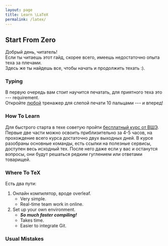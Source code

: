 ```yaml
---
layout: page
title: Learn \LaTeX
permalink: /latex/
---
```


## Start From Zero
Добрый день, читатель!  
Если ты читаешь этот гайд, скорее всего, имеешь недостаточно опыта теха за плечами.  
Здесь же ты найдешь все, чтобы начать и продолжить техать :).  

### Typing
В первую очередь вам стоит научится печатать, для приятного теха это --- requirement.  
Откройте [любой](https://www.ratatype.com) тренажер для слепой печати 10 пальцами --- и вперед!  

### How To Learn
Для быстрого старта в техе советую пройти [бесплатный курс от ВШЭ](https://www.coursera.org/learn/latex). Первые две части
можно освоить приблизительно за 4-5 часов, на прохождение всего курса достаточно двух
выходных дней. В курсе разобраны основные команды, есть ссылки на полезные сервисы,
доступен весь исходный тех. После него даже если у вас и останутся вопросы, они будут
решаться редким гуглением или ответами товарищей.

### Where To TeX
Есть два пути:
1. Онлайн компилятор, вроде overleaf.
    - Very simple.
    - Real-time team work in online.
2. Set up your own environment.
    - ***So much faster compiling!*** 
    - Takes time.  
    - Easier to integrate Git.
    

### Usual Mistakes


